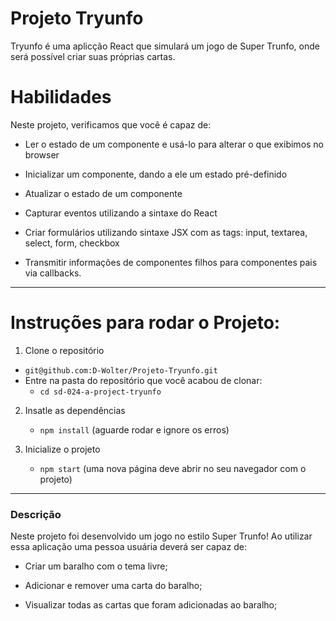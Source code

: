 # Projeto Tryunfo

Tryunfo é uma aplicção React que simulará um jogo de Super Trunfo, onde será possível criar suas próprias cartas.

# Habilidades
Neste projeto, verificamos que você é capaz de:

* Ler o estado de um componente e usá-lo para alterar o que exibimos no browser

* Inicializar um componente, dando a ele um estado pré-definido

* Atualizar o estado de um componente

* Capturar eventos utilizando a sintaxe do React

* Criar formulários utilizando sintaxe JSX com as tags: input, textarea, select, form, checkbox

* Transmitir informações de componentes filhos para componentes pais via callbacks.

---

# Instruções para rodar o Projeto:

1. Clone o repositório
  * `git@github.com:D-Wolter/Projeto-Tryunfo.git`
  * Entre na pasta do repositório que você acabou de clonar:
    * `cd sd-024-a-project-tryunfo`

2. Insatle as dependências
    * `npm install` (aguarde rodar e ignore os erros)

3. Inicialize o projeto
    * `npm start` (uma nova página deve abrir no seu navegador com o projeto)

---

### Descrição

Neste projeto foi desenvolvido um jogo no estilo Super Trunfo! Ao utilizar essa aplicação uma pessoa usuária deverá ser capaz de:

* Criar um baralho com o tema livre;

* Adicionar e remover uma carta do baralho;

* Visualizar todas as cartas que foram adicionadas ao baralho;

